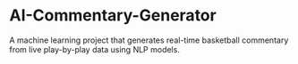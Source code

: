 # AI-Commentary-Generator
A machine learning project that generates real-time basketball commentary from live play-by-play data using NLP models.

